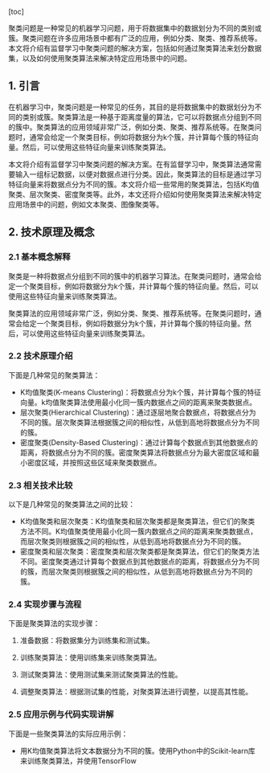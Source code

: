 
[toc]                    
                
                
聚类问题是一种常见的机器学习问题，用于将数据集中的数据划分为不同的类别或簇。聚类问题在许多应用场景中都有广泛的应用，例如分类、聚类、推荐系统等。本文将介绍有监督学习中聚类问题的解决方案，包括如何通过聚类算法来划分数据集，以及如何使用聚类算法来解决特定应用场景中的问题。

## 1. 引言

在机器学习中，聚类问题是一种常见的任务，其目的是将数据集中的数据划分为不同的类别或簇。聚类算法是一种基于距离度量的算法，它可以将数据点分组到不同的簇中。聚类算法的应用领域非常广泛，例如分类、聚类、推荐系统等。在聚类问题时，通常会给定一个聚类目标，例如将数据分为k个簇，并计算每个簇的特征向量。然后，可以使用这些特征向量来训练聚类算法。

本文将介绍有监督学习中聚类问题的解决方案。在有监督学习中，聚类算法通常需要输入一组标记数据，以便对数据点进行分类。因此，聚类算法的目标是通过学习特征向量来将数据点分为不同的簇。本文将介绍一些常用的聚类算法，包括K均值聚类、层次聚类、密度聚类等。此外，本文还将介绍如何使用聚类算法来解决特定应用场景中的问题，例如文本聚类、图像聚类等。

## 2. 技术原理及概念

### 2.1 基本概念解释

聚类是一种将数据点分组到不同的簇中的机器学习算法。在聚类问题时，通常会给定一个聚类目标，例如将数据分为k个簇，并计算每个簇的特征向量。然后，可以使用这些特征向量来训练聚类算法。

聚类算法的应用领域非常广泛，例如分类、聚类、推荐系统等。在聚类问题时，通常会给定一个聚类目标，例如将数据分为k个簇，并计算每个簇的特征向量。然后，可以使用这些特征向量来训练聚类算法。

### 2.2 技术原理介绍

下面是几种常见的聚类算法：

- K均值聚类(K-means Clustering)：将数据点分为k个簇，并计算每个簇的特征向量。k均值聚类算法使用最小化同一簇内数据点之间的距离来聚类数据点。
- 层次聚类(Hierarchical Clustering)：通过逐层地聚合数据点，将数据点分为不同的簇。层次聚类算法根据簇之间的相似性，从低到高地将数据点分为不同的簇。
- 密度聚类(Density-Based Clustering)：通过计算每个数据点到其他数据点的距离，将数据点分为不同的簇。密度聚类算法将数据点分为最大密度区域和最小密度区域，并按照这些区域来聚类数据点。

### 2.3 相关技术比较

以下是几种常见的聚类算法之间的比较：

- K均值聚类和层次聚类：K均值聚类和层次聚类都是聚类算法，但它们的聚类方法不同。K均值聚类使用最小化同一簇内数据点之间的距离来聚类数据点，而层次聚类则根据簇之间的相似性，从低到高地将数据点分为不同的簇。
- 密度聚类和层次聚类：密度聚类和层次聚类都是聚类算法，但它们的聚类方法不同。密度聚类通过计算每个数据点到其他数据点的距离，将数据点分为不同的簇，而层次聚类则根据簇之间的相似性，从低到高地将数据点分为不同的簇。

### 2.4 实现步骤与流程

下面是聚类算法的实现步骤：

1. 准备数据：将数据集分为训练集和测试集。

2. 训练聚类算法：使用训练集来训练聚类算法。

3. 测试聚类算法：使用测试集来测试聚类算法的性能。

4. 调整聚类算法：根据测试集的性能，对聚类算法进行调整，以提高其性能。

### 2.5 应用示例与代码实现讲解

下面是一些聚类算法的实际应用示例：

- 用K均值聚类算法将文本数据分为不同的簇。使用Python中的Scikit-learn库来训练聚类算法，并使用TensorFlow

